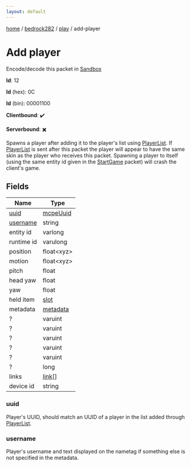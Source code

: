 ```yaml
---
layout: default
---
```


[home](/)  /  [bedrock282](/protocol/bedrock282)  /  [play](/protocol/bedrock282/play)  /  add-player

# Add player

Encode/decode this packet in [Sandbox](../../../sandbox/bedrock282#Play.AddPlayer)

**Id**: 12

**Id** (hex): 0C

**Id** (bin): 00001100

**Clientbound**: ✔️

**Serverbound**: ✖️

Spawns a player after adding it to the player's list using [PlayerList](#play_player-list). If [PlayerList](#play_player-list) is sent after this packet the player will appear to have the same skin as the player who receives this packet.
Spawning a player to itself (using the same entity id given in the [StartGame](#play_start-game) packet) will crash the client's game.

## Fields

Name | Type
---|---
[uuid](#uuid) | [mcpeUuid](/protocol/bedrock282/types/mcpe-uuid)
[username](#username) | string
entity id | varlong
runtime id | varulong
position | float&lt;xyz&gt;
motion | float&lt;xyz&gt;
pitch | float
head yaw | float
yaw | float
held item | [slot](/protocol/bedrock282/types/slot)
metadata | [metadata](/protocol/bedrock282/metadata)
? | varuint
? | varuint
? | varuint
? | varuint
? | varuint
? | long
links | [link](/protocol/bedrock282/types/link)[]
device id | string

### uuid

Player's UUID, should match an UUID of a player in the list added through [PlayerList](#play_player-list).

### username

Player's username and text displayed on the nametag if something else is not specified in the metadata.

